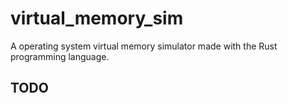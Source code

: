 # virtual_memory_sim
A operating system virtual memory simulator made with the Rust programming language. 

## TODO
